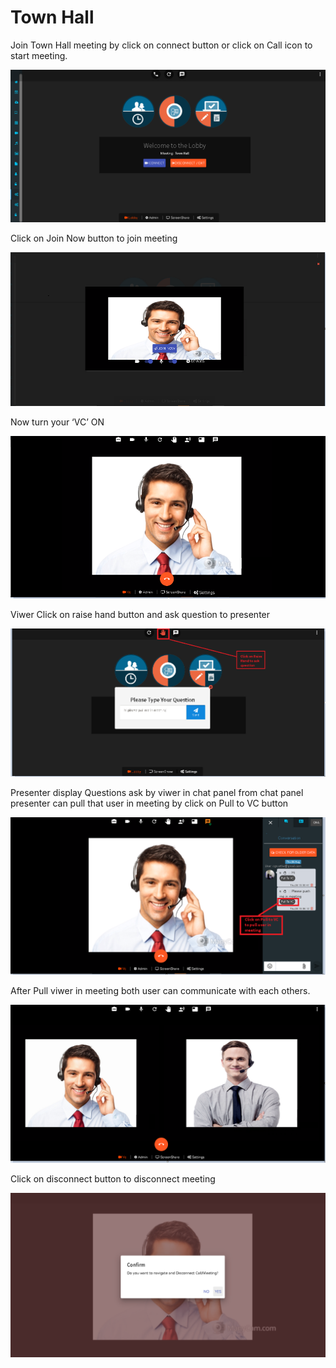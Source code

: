 # Town Hall

Join Town Hall meeting by click on connect button or click on Call icon to start meeting.

![](../../.gitbook/assets/image%20%28187%29.png)

Click on Join Now button to join meeting

![](../../.gitbook/assets/image%20%28181%29.png)

Now turn your ‘VC’ ON

![](../../.gitbook/assets/image%20%28112%29.png)

Viwer Click on raise hand button and ask question to presenter

![](../../.gitbook/assets/image%20%2814%29.png)

Presenter display Questions ask by viwer in chat panel from chat panel presenter can pull that user in meeting by click on Pull to VC button

![](../../.gitbook/assets/image%20%28184%29.png)

After Pull viwer in meeting both user can communicate with each others.

![](../../.gitbook/assets/image%20%28153%29.png)

Click on disconnect button to disconnect meeting

![](../../.gitbook/assets/image%20%28161%29.png)

